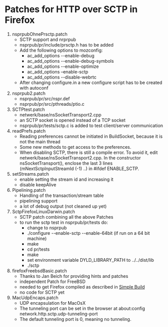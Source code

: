 # Patches for HTTP over SCTP in Firefox

1. nsprpubOhnePrsctp.patch
   * SCTP support and nrprpub
   * nsprpub/pr/include/prsctp.h has to be added
   * Add the following options to mozconfig:
     * ac_add_options --enable-debug
     * ac_add_options --enable-debug-symbols
     * ac_add_options --enable-optimize
     * ac_add_options –enable-sctp
     * ac_add_options --disable-webrtc
   * After changing configure.in a new configure script has to be created with autoconf
2. nsprpub2.patch
    * nsprpub/pr/src/nspr.def
    * nsprpub/pr/src/pthreads/ptio.c
3. SCTPtest.patch
    * netwerk/base/nsSocketTransport2.cpp
    * an SCTP socket is opened instead of a  TCP socket
    * nsprpub/pr/tests/sctp.c is added to test client/server communication
4. readPrefs.patch
    * Reading preferences cannot be initiated in BuildSocket, because it is not the main thread
    * Some new methods to get access to the preferences.
    * When disabling SCTP, there is still a compile error. To avoid it, edit netwerk/base/nsSocketTransport2.cpp.
      In the constructor nsSocketTransport(), enclose the last 3 lines (mNextSctpInputStreamId (-1) ..) in #ifdef 
      ENABLE_SCTP.
5. setStreams.patch
    * enable setting the stream id and increasing it
    * disable keepAlive
6. Pipelining.patch
    * Handling of the transaction/stream table
    * pipelining support
    * a lot of debug output (not cleaned up yet)
7. SctpFirefoxLinuxDarwin.patch
    * SCTP patch combining all the above Patches
    * to run the sctp test in nsprpub/pr/tests do:
      - change to nsprpub
      - ./configure --enable-sctp --enable-64bit (if run on a 64 bit machine)
      - make
      - cd pr/tests
      - make
      - set environment variable DYLD_LIBRARY_PATH to ../../dist/lib
      - ./sctp
8. firefoxFreebsdBasic.patch
    * Thanks to Jan Beich for providing hints and patches
    * independent Patch for FreeBSD
    * needed to get Firefox compiled as described in [Simple Build](https://developer.mozilla.org/en-US/docs/Simple_Firefox_build)
    * no code for SCTP yet
9. MacUdpEncaps.patch
    * UDP encapsulation for MacOsX
    * The tunneling port can be set in the browser at about:config network.http.sctp.udp-tunneling-port
    * The default tunneling port is 0, meaning no tunneling.

